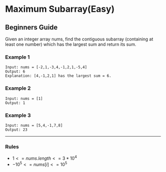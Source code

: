 # Maximum Subarray(Easy)

## Beginners Guide

Given an integer array nums, find the contiguous subarray (containing at least one number) which has the largest sum and return its sum.

### Example 1

```go=
Input: nums = [-2,1,-3,4,-1,2,1,-5,4]
Output: 6
Explanation: [4,-1,2,1] has the largest sum = 6.
```

### Example 2

```go=
Input: nums = [1]
Output: 1
```

### Example 3

```go=
Input: nums = [5,4,-1,7,8]
Output: 23
```

---

### Rules

* $1 <= nums.length <= 3 * 10^4$
* $-10^5 <= nums[i] <= 10^5$
